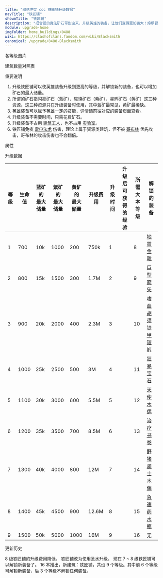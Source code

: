 ```yaml
---
title: "部落冲突 coc 铁匠铺升级数据"
navTitle: "铁匠铺"
shownTitle: "铁匠铺"
description: "把合适的魔法矿石带到这来，升级英雄的装备，让他们变得更加强大！熔炉冒出的烟可用于熏制美味的牛腩，虽然这并不健康。"
module: upgrade-home
imgFolder: home_buildings/0488
wiki: https://clashofclans.fandom.com/wiki/Blacksmith
canonical: /upgrade/0488-Blacksmith
---
```


<UnitInfo :folder="$frontmatter.imgFolder" imgSrc="Blacksmith9.png" :imgAlt="$frontmatter.navTitle" :description="$frontmatter.description" :isSmallImg="true" />

<SmallTitle>各等级图片</SmallTitle>

<Panel>
    <UnitImgGroup :folder="$frontmatter.imgFolder">
        <UnitImg imgTitle="1 - 2 级" imgSrc="Blacksmith1.png" />
        <UnitImg imgTitle="3 - 4 级" imgSrc="Blacksmith3.png" />
        <UnitImg imgTitle="5 - 6 级" imgSrc="Blacksmith5.png" />
        <UnitImg imgTitle="7 - 8 级" imgSrc="Blacksmith7.png" />
        <UnitImg imgTitle="9 级" imgSrc="Blacksmith9.png" />
    </UnitImgGroup>
</Panel>

<SmallTitle>建筑数量对照表</SmallTitle>

<BuildingNum>
    <BuildingNumRow title="大本等级" num="1 - 7, 8 - 17" />
    <BuildingNumRow title="建筑数量" num="    0,      1" />
</BuildingNum>

<SmallTitle>重要说明</SmallTitle>

1. 升级铁匠铺可以使英雄装备升级到更高的等级，并解锁新的装备，也可以增加矿石的最大储量。
2. 所谓的矿石指闪亮矿石（蓝矿）、璀璨矿石（紫矿）、星辉矿石（黄矿）这三种资源，这三种资源只在升级装备时使用，其中蓝矿最常见，黄矿最稀缺。
3. 英雄装备可以赋予英雄一定的技能，详情请前往对应的装备页面查看。
4. 升级装备不需要时间，只需花费矿石。
5. 升级装备不占用 [建筑工人](/upgrade/0500-Builders-Hut)，也不占用 [实验室](/upgrade/0483-Laboratory)。
6. 铁匠铺免疫 [雷电法术](/upgrade/0100-Lightning-Spell) 伤害，理论上属于资源类建筑，但不被 [哥布林](/upgrade/0003-Goblin) 优先攻击，哥布林的攻击伤害也不会翻倍。

<SmallTitle>属性</SmallTitle>

<UnitProperties>
    <UnitProperty pKey="占地面积" pValue="3×3" />
    <UnitProperty pKey="判定面积" pValue="2×2" :isJudgeSquare="true" />
</UnitProperties>

<SmallTitle>升级数据</SmallTitle>

<script setup>
const tableExtraInfo = [
    {
        "column": 2,
        "type": "number",
        "icon": "Shiny_Ore",
        "noGoldPass": true
    },
    {
        "column": 3,
        "type": "number",
        "icon": "Glowy_Ore",
        "noGoldPass": true
    },
    {
        "column": 4,
        "type": "number",
        "icon": "Starry_Ore",
        "noGoldPass": true
    },
    {
        "column": 5,
        "type": "cost",
        "gpClass": "building",
        "icon": "Elixir"
    },
    {
        "column": 6,
        "type": "time",
        "gpClass": "building"
    },
    {
        "column": 7,
        "type": "exp",
        "icon": "Exp"
    }
];
</script>

<UnitTable :tableExtraInfo="tableExtraInfo">

| 等级 |  生命值 |蓝矿的<br>最大储量|紫矿的<br>最大储量|黄矿的<br>最大储量|  升级费用 | 升级时间 |升级后可<br>获得的经验|所需<br>大本等级| 解锁的装备 |
| ---- |   ---- |        ---      |        ---      |       ---      |    ---   |   ---   |         ---         |      ---      |    ---    |
|   1  |   700  |        10k      |       1000      |       200      |   750k   |    1    |                     |        8      |<a href="/upgrade/0702-Earthquake-Boots">地震金靴</a>|
|   2  |   800  |        15k      |       1500      |       300      |   1.7M   |    2    |                     |        9      |<a href="/upgrade/0742-Giant-Arrow">巨型箭矢</a>|
|   3  |   900  |        20k      |       2000      |       400      |   2.3M   |    3    |                     |       10      |<a href="/upgrade/0703-Vampstache">嗜血胡须</a><br><a href="/upgrade/0722-Metal-Pants">铁甲短裤</a>|
|   4  |  1000  |        25k      |       2500      |       500      |     3M   |    4    |                     |       11      |<a href="/upgrade/0782-Rage-Gem">狂暴宝石</a>|
|   5  |  1100  |        30k      |       3000      |       600      |   5.5M   |    5    |                     |       12      |<a href="/upgrade/0743-Healer-Puppet">天使木偶</a>|
|   6  |  1200  |        35k      |       3500      |       700      |   8.5M   |    6    |                     |       13      |<a href="/upgrade/0783-Healing-Tome">治疗书卷</a>|
|   7  |  1300  |        40k      |       4000      |       800      |    12M   |    7    |                     |       14      |<a href="/upgrade/07c2-Hog-Rider-Puppet">野猪骑士木偶</a>|
|   8  |  1400  |        45k      |       4500      |       900      |  12.6M   |    8    |                     |       15      |<a href="/upgrade/07c3-Haste-Vial">急速药水瓶</a>|
|   9  |  1500  |        50k      |       5000      |      1000      |    16M   |    9    |                     |       16      |     无    |
</UnitTable>

<SmallTitle>更新历史</SmallTitle>

<Timeline>
    <TimelineItem date="2024/11/25">  
        <TimelineRow>8 级铁匠铺的升级费用降低。</TimelineRow>
    </TimelineItem>
    <TimelineItem date="2024/02/27">
        <TimelineRow>铁匠铺改为使用圣水升级。</TimelineRow>
        <TimelineRow>现在 7 ~ 8 级铁匠铺可以解锁新装备了。</TimelineRow>
    </TimelineItem>
    <TimelineItem date="2023/12/12">
        <TimelineRow>16 本推出，新建筑：铁匠铺，共设 9 个等级。其中前 6 个等级可解锁新装备，后 3 个等级不解锁任何装备。</TimelineRow>
    </TimelineItem>
    <TimelineItem :historyBottom="true" />
</Timeline>
